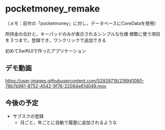 # pocketmoney_remake

（メモ：前作の「pocketmoney」に対し，データベースにCoreDataを使用）

所持金の合計と，キーパッドのみが表示されるシンプルな仕様
頻繁に使う項目を３つまで，登録でき，ワンクリックで追加できる

初めてSwiftUIで作ったアプリケーション


## デモ動画

https://user-images.githubusercontent.com/52928718/219941080-78b7b961-8752-4542-9f76-22084e61d049.mov


## 今後の予定
- サブスクの登録
  - 月ごと，年ごとに自動で履歴に追加されるような
